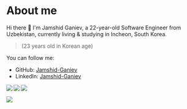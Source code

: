 # About me
Hi there 👋 I'm Jamshid Ganiev, a 22-year-old Software Engineer from Uzbekistan, currently living & studying in Incheon, South Korea.
> (23 years old in Korean age)

You can follow me:

- GitHub: [Jamshid-Ganiev](https://github.com/Jamshid-Ganiev)
- LinkedIn: [Jamshid-Ganiev](https://www.linkedin.com/in/Jamshid-Ganiev/)
<!--- Web: [Jamshid-Ganiev]()-->

<a href="https://github.com/Jamshid-Ganievr">
<p align="left">
<img src="https://github-profile-summary-cards.vercel.app/api/cards/profile-details?username=Jamshid-Ganiev&theme=github_dark">
<img align="left" src="https://github-profile-summary-cards.vercel.app/api/cards/stats?username=Jamshid-Ganiev&theme=github_dark">
<img align="left" src="https://github-profile-summary-cards.vercel.app/api/cards/productive-time?username=Jamshid-Ganiev&theme=github_dark&utcOffset=5"><br>
    </p>
</a> 

![](https://github-readme-stats.vercel.app/api/top-langs/?username=Jamshid-Ganiev&theme=github_dark&include_all_commits=true&utcOffset=10&layout=compact)
